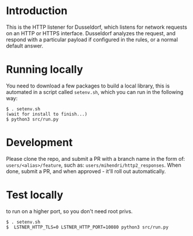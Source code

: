 # Introduction

This is the HTTP listener for Dusseldorf, which listens for network requests on an HTTP or HTTPS interface.  Dusseldorf 
analyzes the request, and respond with a particular payload if configured in the rules, or a normal default answer.

# Running locally
You need to download a few packages to build a local library, this is automated in a script called `setenv.sh`, which you can run in the following way:

```shell
$ . setenv.sh
(wait for install to finish...)
$ python3 src/run.py
```

# Development
Please clone the repo, and submit a PR with a branch name in the form of: `users/<alias>/feature`, such as: `users/mihendri/http2_responses`.  When done, submit a PR, and when approved - it'll roll out automatically.

# Test locally
to run on a higher port, so you don't need root privs.

```shell
$ . setenv.sh
$  LSTNER_HTTP_TLS=0 LSTNER_HTTP_PORT=10080 python3 src/run.py 
```
